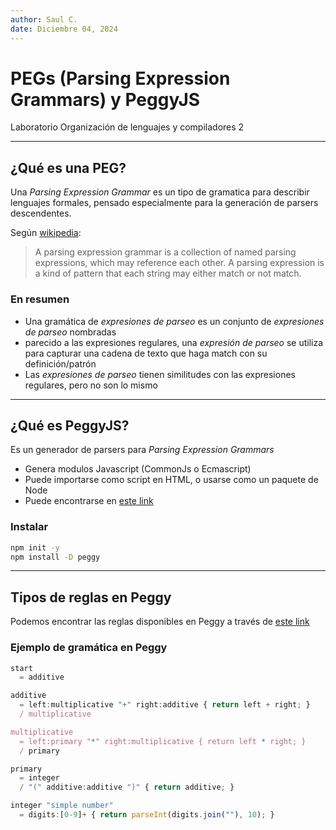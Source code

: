```yaml
---
author: Saul C.
date: Diciembre 04, 2024
---
```


# PEGs (Parsing Expression Grammars) y PeggyJS
Laboratorio Organización de lenguajes y compiladores 2

---
## ¿Qué es una **PEG**?
Una *Parsing Expression Grammar* es un tipo de gramatica para describir lenguajes formales, pensado especialmente para la generación de parsers descendentes.

Según [wikipedia](https://en.wikipedia.org/wiki/Parsing_expression_grammar):
> A parsing expression grammar is a collection of named parsing expressions, which may reference each other. 
> A parsing expression is a kind of pattern that each string may either match or not match.

### En resumen
- Una gramática de *expresiones de parseo* es un conjunto de *expresiones de parseo* nombradas
- parecido a las expresiones regulares, una *expresión de parseo* se utiliza para capturar una cadena de texto que haga match con su definición/patrón
- Las *expresiones de parseo* tienen similitudes con las expresiones regulares, pero no son lo mismo

---
## ¿Qué es PeggyJS?
Es un generador de parsers para *Parsing Expression Grammars*
- Genera modulos Javascript (CommonJs o Ecmascript)
- Puede importarse como script en HTML, o usarse como un paquete de Node
- Puede encontrarse en [este link](https://peggyjs.org/)

### Instalar
```bash
npm init -y
npm install -D peggy
```

---
## Tipos de reglas en Peggy
Podemos encontrar las reglas disponibles en Peggy a través de [este link](https://peggyjs.org/documentation.html#grammar-syntax-and-semantics-parsing-expression-types)

### Ejemplo de gramática en Peggy
```js
start
  = additive

additive
  = left:multiplicative "+" right:additive { return left + right; }
  / multiplicative

multiplicative
  = left:primary "*" right:multiplicative { return left * right; }
  / primary

primary
  = integer
  / "(" additive:additive ")" { return additive; }

integer "simple number"
  = digits:[0-9]+ { return parseInt(digits.join(""), 10); }
```
